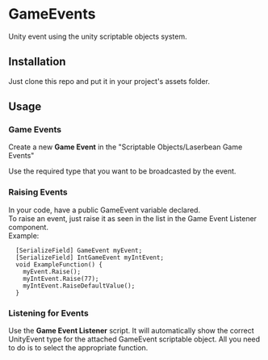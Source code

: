 # GameEvents
Unity event using the unity scriptable objects system.

## Installation
Just clone this repo and put it in your project's assets folder.

## Usage

### Game Events
Create a new **Game Event** in the "Scriptable Objects/Laserbean Game Events"

Use the required type that you want to be broadcasted by the event. 

### Raising Events
In your code, have a public GameEvent variable declared.  
To raise an event, just raise it as seen in the list in the Game Event Listener component.  
Example:  
```
  [SerializeField] GameEvent myEvent;
  [SerializeField] IntGameEvent myIntEvent;
  void ExampleFunction() {
    myEvent.Raise();
    myIntEvent.Raise(77);
    myIntEvent.RaiseDefaultValue();
  }
```
### Listening for Events
Use the **Game Event Listener** script. 
It will automatically show the correct UnityEvent type for the attached GameEvent scriptable object. 
All you need to do is to select the appropriate function.  

